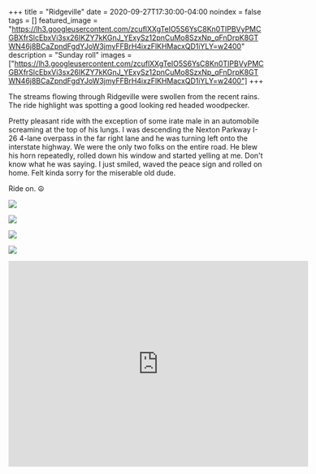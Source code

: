 +++
title =  "Ridgeville"
date = 2020-09-27T17:30:00-04:00
noindex = false
tags = []
featured_image = "https://lh3.googleusercontent.com/zcuflXXgTeIO5S6YsC8Kn0TIPBVyPMCGBXfrSlcEbxVi3sx26IKZY7kKGnJ_YExySz12pnCuMo8SzxNp_qFnDrpK8GTWN46j8BCaZpndFgdYJoW3jmyFFBrH4ixzFlKHMacxQD1iYLY=w2400"
description = "Sunday roll"
images = ["https://lh3.googleusercontent.com/zcuflXXgTeIO5S6YsC8Kn0TIPBVyPMCGBXfrSlcEbxVi3sx26IKZY7kKGnJ_YExySz12pnCuMo8SzxNp_qFnDrpK8GTWN46j8BCaZpndFgdYJoW3jmyFFBrH4ixzFlKHMacxQD1iYLY=w2400"]
+++

The streams flowing through Ridgeville were swollen from the recent rains. The ride highlight was spotting a good looking red headed woodpecker.

Pretty pleasant ride with the exception of some irate male in an automobile screaming at the top of his lungs. I was descending the Nexton Parkway I-26 4-lane overpass in the far right lane and he was turning left onto the interstate highway. We were the only two folks on the entire road. He blew his horn repeatedly, rolled down his window and started yelling at me. Don't know what he was saying. I just smiled, waved the peace sign and rolled on home. Felt kinda sorry for the miserable old dude.  

Ride on. ☮

<a href='https://lh3.googleusercontent.com/aXX2CDcD_8vNGKOfkdg001RDyKJ2by4TNy9OeNJwUZaA_E-lStJHdEAqy112sPRv9LTkjgG5F9CKkhawz4U8JnY6G_vXfgz8ZSpozv8uAGNypT4OLTj03BxBS9WrDA54XwOwTPFRrVc=w2400'><img src='https://lh3.googleusercontent.com/aXX2CDcD_8vNGKOfkdg001RDyKJ2by4TNy9OeNJwUZaA_E-lStJHdEAqy112sPRv9LTkjgG5F9CKkhawz4U8JnY6G_vXfgz8ZSpozv8uAGNypT4OLTj03BxBS9WrDA54XwOwTPFRrVc=w2400'></a>

<a href='https://lh3.googleusercontent.com/T9-p-yxFI0Cbmq2w5lxZuPUOaBP-6amZ6IS0pyFJeUa7jfldIuVQjPzd_7ADs3JCFSlzVM3BRhtDFjaYjY1Awm5IJfRwg-SyDNyW7SnaYMZtM7y_MpGRcKFp2rP7Au1mdb-nGodOprk=w2400'><img src='https://lh3.googleusercontent.com/T9-p-yxFI0Cbmq2w5lxZuPUOaBP-6amZ6IS0pyFJeUa7jfldIuVQjPzd_7ADs3JCFSlzVM3BRhtDFjaYjY1Awm5IJfRwg-SyDNyW7SnaYMZtM7y_MpGRcKFp2rP7Au1mdb-nGodOprk=w2400'></a>

<a href='https://lh3.googleusercontent.com/ERrAjCkjhRzPtitk0FJLZ3ay33RV-5ohAUKCT5S1gzJ0VJ9vYpAeAfGQcgQbT-Ndlj-4oDTffUUW6uswv99-YFuhP5oZ2zB3dsM3bHD8QXTVifhDCXrpOX2MT0ZPYAKKhxgpDA208LE=w2400'><img src='https://lh3.googleusercontent.com/ERrAjCkjhRzPtitk0FJLZ3ay33RV-5ohAUKCT5S1gzJ0VJ9vYpAeAfGQcgQbT-Ndlj-4oDTffUUW6uswv99-YFuhP5oZ2zB3dsM3bHD8QXTVifhDCXrpOX2MT0ZPYAKKhxgpDA208LE=w2400'></a>

<a href='https://lh3.googleusercontent.com/zcuflXXgTeIO5S6YsC8Kn0TIPBVyPMCGBXfrSlcEbxVi3sx26IKZY7kKGnJ_YExySz12pnCuMo8SzxNp_qFnDrpK8GTWN46j8BCaZpndFgdYJoW3jmyFFBrH4ixzFlKHMacxQD1iYLY=w2400'><img src='https://lh3.googleusercontent.com/zcuflXXgTeIO5S6YsC8Kn0TIPBVyPMCGBXfrSlcEbxVi3sx26IKZY7kKGnJ_YExySz12pnCuMo8SzxNp_qFnDrpK8GTWN46j8BCaZpndFgdYJoW3jmyFFBrH4ixzFlKHMacxQD1iYLY=w2400'></a>

<iframe height='405' width='590' frameborder='0' allowtransparency='true' scrolling='no' src='https://www.strava.com/activities/4121563185/embed/d6b90bbbc33f901208e92e6fa248260c070428e5'></iframe>
